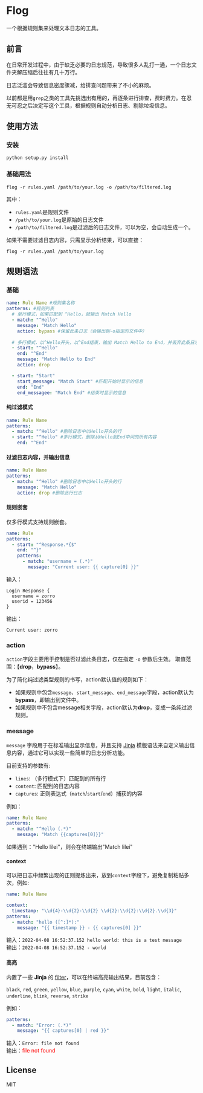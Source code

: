 # Flog

一个根据规则集来处理文本日志的工具。

## 前言

在日常开发过程中，由于缺乏必要的日志规范，导致很多人乱打一通，一个日志文件夹解压缩后往往有几十万行。

日志泛滥会导致信息密度骤减，给排查问题带来了不小的麻烦。

以前都是用`grep`之类的工具先挑选出有用的，再逐条进行排查，费时费力。在忍无可忍之后决定写这个工具，根据规则自动分析日志、剔除垃圾信息。

## 使用方法

### 安装

```shell
python setup.py install
```

### 基础用法

```shell
flog -r rules.yaml /path/to/your.log -o /path/to/filtered.log
```

其中：
- `rules.yaml`是规则文件
- `/path/to/your.log`是原始的日志文件
- `/path/to/filtered.log`是过滤后的日志文件，可以为空，会自动生成一个。

如果不需要过滤日志内容，只需显示分析结果，可以直接：

```shell
flog -r rules.yaml /path/to/your.log
```

## 规则语法

### 基础

```yaml
name: Rule Name #规则集名称
patterns: #规则列表
  # 单行模式，如果匹配到 ^Hello，就输出 Match Hello
  - match: "^Hello"
    message: "Match Hello"
    action: bypass #保留此条日志（会输出到-o指定的文件中）
    
  # 多行模式，以^Hello开头，以^End结束，输出 Match Hello to End，并丢弃此条日志
  - start: "^Hello"
    end: "^End"
    message: "Match Hello to End"
    action: drop

  - start: "Start"
    start_message: "Match Start" #匹配开始时显示的信息
    end: "End"
    end_messagee: "Match End" #结束时显示的信息
```

#### 纯过滤模式

```yaml
name: Rule Name
patterns:
  - match: "^Hello" #删除日志中以Hello开头的行
  - start: "^Hello" #多行模式，删除从Hello到End中间的所有内容
    end: "^End"
```

#### 过滤日志内容，并输出信息

```yaml
name: Rule Name
patterns:
  - match: "^Hello" #删除日志中以Hello开头的行
    message: "Match Hello"
    action: drop #删除此行日志
```

#### 规则嵌套

仅多行模式支持规则嵌套。

```yaml
name: Rule
patterns:
  - start: "^Response.*{$"
    end: "^}"
    patterns:
      - match: "username = (.*)"
        message: "Current user: {{ capture[0] }}"
```

输入：

```
Login Response {
  username = zorro
  userid = 123456
}
```

输出：

```
Current user: zorro
```

### action

`action`字段主要用于控制是否过滤此条日志，仅在指定 `-o` 参数后生效。  取值范围：【**drop**，**bypass**】。    

为了简化纯过滤类型规则的书写，action默认值的规则如下：

- 如果规则中包含`message`、`start_message`、`end_message`字段，action默认为**bypass**，即输出到文件中。
- 如果规则中不包含message相关字段，action默认为**drop**，变成一条纯过滤规则。

### message

`message` 字段用于在标准输出显示信息，并且支持 [Jinja](https://jinja.palletsprojects.com/en/3.1.x/) 模版语法来自定义输出信息内容，通过它可以实现一些简单的日志分析功能。

目前支持的参数有:

- `lines`: （多行模式下）匹配到的所有行
- `content`: 匹配到的日志内容
- `captures`: 正则表达式（`match`/`start`/`end`）捕获的内容

例如：

```yaml
name: Rule Name
patterns:
  - match: "^Hello (.*)"
    message: "Match {{captures[0]}}"
```

如果遇到："Hello lilei"，则会在终端输出"Match lilei"


#### context

可以把日志中频繁出现的正则提炼出来，放到`context`字段下，避免复制粘贴多次，例如:

```yaml
name: Rule Name

context:
  timestamp: "\\d{4}-\\d{2}-\\d{2} \\d{2}:\\d{2}:\\d{2}.\\d{3}"
patterns:
  - match: "hello ([^:]*):"
    message: "{{ timestamp }} - {{ captures[0] }}"
```

输入：`2022-04-08 16:52:37.152 hello world: this is a test message`  
输出：`2022-04-08 16:52:37.152 - world`

#### 高亮

内置了一些 **Jinja** 的 [filter](https://jinja.palletsprojects.com/en/3.1.x/templates/#filters)，可以在终端高亮输出结果，目前包含：

`black`, `red`, `green`, `yellow`, `blue`, `purple`, `cyan`, `white`, `bold`, `light`, `italic`, `underline`, `blink`, `reverse`, `strike`

例如：
```yaml
patterns:
  - match: "Error: (.*)"
    message: "{{ captures[0] | red }}"
```

输入：`Error: file not found`   
输出：<font color="red">file not found</font> 

## License

MIT